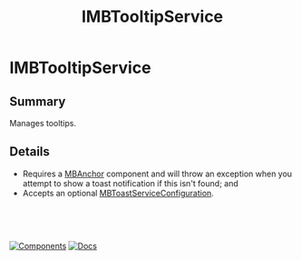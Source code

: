 ﻿---
uid: S.IMBTooltipService
title: IMBTooltipService
---
# IMBTooltipService

## Summary

Manages tooltips. 

## Details

- Requires a [MBAnchor](xref:C.MBAnchor) component and will throw an exception when you attempt to show a toast notification if this isn't found; and
- Accepts an optional [MBToastServiceConfiguration](xref:Material.Blazor.MBToastServiceConfiguration).

&nbsp;

&nbsp;

[![Components](https://img.shields.io/static/v1?label=See&message=Services&color=purple)](xref:A.Services)
[![Docs](https://img.shields.io/static/v1?label=API%20Documentation&message=IMBToastService&color=brightgreen)](xref:Material.Blazor.IMBToastService)
